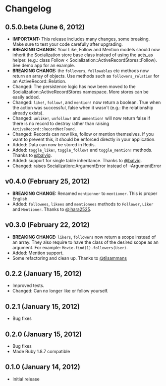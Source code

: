 # Changelog

## 0.5.0.beta (June 6, 2012)

* **IMPORTANT:** This release includes many changes, some breaking. Make sure to test your code carefully after upgrading.
* **BREAKING CHANGE:** Your Like, Follow and Mention models should now inherit the Socialization store base class instead of using the acts_as helper. (e.g.: class Follow < Socialization::ActiveRecordStores::Follow). See demo app for an example.
* **BREAKING CHANGE:** the `followers`, `followables` etc methods now return an array of objects. Use methods such as `followers_relation` for an ActiveRecord::Relation.
* Changed: The persistence logic has now been moved to the Socialization::ActiveRecordStores namespace. More stores can be easily added.
* Changed: `like!`, `follow!`, and `mention!` now return a boolean. True when the action was successful, false when it wasn't (e.g.: the relationship already exists).
* Changed: `unlike!`, `unfollow!` and `unmention!` will now return false if there is no record to destroy rather than raising `ActiveRecord::RecordNotFound`.
* Changed: Records can now like, follow or mention themselves. If you want to prevent this, it should be enforced directly in your application.
* Added: Data can now be stored in Redis.
* Added: `toggle_like!`, `toggle_follow!` and `toggle_mention!` methods. Thanks to [@balvig](https://github.com/balvig).
* Added: support for single table inheritance. Thanks to [@balvig](https://github.com/balvig).
* Changed: raises Socialization::ArgumentError instead of ::ArgumentError

## v0.4.0 (February 25, 2012)

* **BREAKING CHANGE:** Renamed `mentionner` to `mentioner`. This is proper English.
* Added: `followees`, `likees` and `mentionees` methods to `Follower`, `Liker` and `Mentioner`. Thanks to [@ihara2525](https://github.com/ihara2525).

## v0.3.0 (February 22, 2012)

* **BREAKING CHANGE:** `likers`, `followers` now return a scope instead of an array. They also require to have the class of the desired scope as an argument. For example: `Movie.find(1).followers(User)`.
* Added: Mention support.
* Some refactoring and clean up. Thanks to [@tilsammans](https://github.com/tilsammans)


## 0.2.2 (January 15, 2012)

* Improved tests.
* Changed: Can no longer like or follow yourself.

## 0.2.1 (January 15, 2012)

* Bug fixes

## 0.2.0 (January 15, 2012)

* Bug fixes
* Made Ruby 1.8.7 compatible

## 0.1.0 (January 14, 2012)

* Initial release